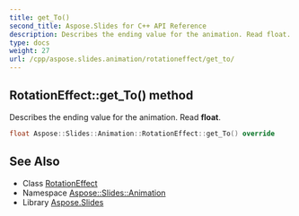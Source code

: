 ```yaml
---
title: get_To()
second_title: Aspose.Slides for C++ API Reference
description: Describes the ending value for the animation. Read float.
type: docs
weight: 27
url: /cpp/aspose.slides.animation/rotationeffect/get_to/
---
```

## RotationEffect::get_To() method


Describes the ending value for the animation. Read **float**.

```cpp
float Aspose::Slides::Animation::RotationEffect::get_To() override
```

## See Also

* Class [RotationEffect](./)
* Namespace [Aspose::Slides::Animation](../)
* Library [Aspose.Slides](../../)